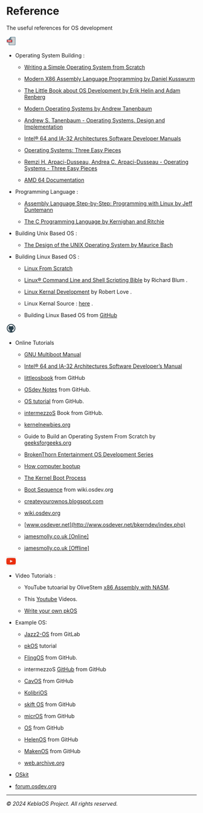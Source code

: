 # Reference

The useful references for OS development

<img src="./images/pdf_icon.png" alt="pdf icon" width="25" height="25">

* Operating System Building :

    - [Writing a Simple Operating System from Scratch](./pdf-docs/writing_simple_os.pdf)

    - [Modern X86 Assembly Language Programming by Daniel Kusswurm](./pdf-docs/Modern%20X86%20Assembly%20Language%20Programming.pdf)


    - [The Little Book about OS Development by Erik Helin and Adam Renberg](./pdf-docs/The%20Little%20Book%20about%20OS%20Development%20by%20Erik%20Helin%20and%20Adam%20Renberg.pdf)



    - [Modern Operating Systems by Andrew Tanenbaum](./pdf-docs/Andrew%20S.%20Tanenbaum%20-%20Modern%20Operating%20Systems.pdf)

    - [Andrew S. Tanenbaum - Operating Systems. Design and Implementation](./pdf-docs/Andrew%20S.%20Tanenbaum%20-%20Operating%20Systems.%20Design%20and%20Implementation.pdf)


    - [Intel® 64 and IA-32 Architectures Software Developer Manuals](./pdf-docs/325462-sdm-vol-1-2abcd-3abcd-4.pdf)

    - [ Operating Systems: Three Easy Pieces ](./pdf-docs/operating_system_three_easy_pieces.pdf)

    - [Remzi H. Arpaci-Dusseau, Andrea C. Arpaci-Dusseau - Operating Systems - Three Easy Pieces](./pdf-docs/Remzi%20H.%20Arpaci-Dusseau,%20Andrea%20C.%20Arpaci-Dusseau%20-%20Operating%20Systems%20-%20Three%20Easy%20Pieces.pdf)

    - [AMD 64 Documentation](./pdf-docs/amd64_doc.pdf)

* Programming Language :


   - [Assembly Language Step-by-Step: Programming with Linux by Jeff Duntemann](./pdf-docs/394.Assembly%20Language%20Step-by-step_%20Programming%20with%20DOS%20and%20Linux%20with%20CD-ROM.pdf)


    - [The C Programming Language by Kernighan and Ritchie](./pdf-docs/The%20ANSI%20C%20Programming%20Language%20by%20Brian%20W.%20Kernighan,%20Dennis%20M.%20Ritchie.pdf)


* Building Unix Based OS :

    - [The Design of the UNIX Operating System by Maurice Bach](./pdf-docs/The%20Design%20of%20the%20UNIX%20Operating%20System%20by%20Maurice%20Bach.pdf)

* Building Linux Based OS :

    - [Linux From Scratch](./pdf-docs/LFS-BOOK-12.1.pdf)

    - [Linux® Command Line and Shell Scripting Bible](./pdf-docs/Wiley.Linux.Command.Line.and.Shell.Scripting.Bible.May.2008.pdf) by Richard Blum .


    - [Linux Kernal Development](./pdf-docs/Linux.Kernel.Development.3rd.Edition.pdf) by Robert Love .

    - Linux Kernal Source : [here](https://www.kernel.org/) .

    - Building Linux Based OS from [GitHub](https://gist.github.com/bluedragon1221/a58b0e1ed4492b44aa530f4db0ffef85)

<img src="./images/github_icon.png" alt="pdf icon" width="25" height="25">

* Online Tutorials

    - [GNU Multiboot Manual](https://www.gnu.org/software/grub/manual/multiboot/multiboot.html)
    
    - [Intel® 64 and IA-32 Architectures Software Developer’s Manual](https://www.intel.com/content/www/us/en/content-details/782158/intel-64-and-ia-32-architectures-software-developer-s-manual-combined-volumes-1-2a-2b-2c-2d-3a-3b-3c-3d-and-4.html?wapkw=intel%2064%20and%20ia-32%20architectures%20software%20developer%27s%20manual&docid=782161)

    - [littleosbook](https://littleosbook.github.io) from GitHub

    - [OSdev Notes](https://github.com/dreamportdev/Osdev-Notes) from GitHub.

    - [OS tutorial](https://github.com/cfenollosa/os-tutorial) from GitHub.

    - [intermezzoS](https://github.com/intermezzOS/book/tree/master) Book from GitHub.

    - [kernelnewbies.org](https://kernelnewbies.org/) 

    - Guide to Build an Operating System From Scratch by [geeksforgeeks.org](https://www.geeksforgeeks.org/guide-to-build-an-operating-system-from-scratch/)

    - [BrokenThorn Entertainment OS Development Series](https://github.com/enygmator/os_dev.tutorials.brokenthorn)

    - [How computer bootup](https://manybutfinite.com/post/how-computers-boot-up/)

    - [ The Kernel Boot Process](https://manybutfinite.com/post/kernel-boot-process/)

    - [Boot Sequence](https://wiki.osdev.org/Boot_Sequence) from wiki.osdev.org

    - [createyourownos.blogspot.com](https://createyourownos.blogspot.com/)


    - [wiki.osdev.org](https://wiki.osdev.org)

    - [www.osdever.net](http://www.osdever.net/bkerndev/index.php)

    - [jamesmolly.co.uk [Online]](https://web.archive.org/web/20160412174753/http://www.jamesmolloy.co.uk/tutorial_html/index.html)

    - [jamesmolly.co.uk [Offline]](./jamesmolly.co.uk/1.-Environment%20setup.html)

<img src="./images/youtube_icon.png" alt="pdf icon" width="25" height="25">

* Video Tutorials :

    - YouTube tutoarial by OliveStem [x86 Assembly with NASM](https://www.youtube.com/watch?v=yBO-EJoVDo0&list=PL2EF13wm-hWCoj6tUBGUmrkJmH1972dBB).

    - This [Youtube](https://youtu.be/MwPjvJ9ulSc?si=lRM8mZZy3EkVZ36J) Videos.

    - [Write your own pkOS](https://www.youtube.com/watch?v=NtZzb9ZJ5Fo&list=PL3Kz_hCNpKSTFCTJtP4-9mkYDVM7rAprW)

 * Example OS:

    - [Jazz2-OS](https://gitlab.com/olivestem/Jazz2-0) from GitLab

    - [pkOS](https://docs.pkos.pagekey.io/blog/) tutorial

    - [FlingOS](https://github.com/FlingOS/FlingOS/tree/develop) from GitHub.

    - intermezzoS [GitHub](https://github.com/intermezzOS) from GitHub

    - [CavOS](https://github.com/malwarepad/cavOS) from GitHub

    - [KolibriOS](https://kolibrios.org/en/)

    - [skift OS](https://github.com/skift-org/skift) from GitHub

    - [micrOS](https://github.com/skni-kod/MicrOS/) from GitHub

    - [OS](https://github.com/SzAkos04/OS) from GitHub

    - [HelenOS](https://github.com/HelenOS/helenos) from GitHub

    - [MakenOS](https://github.com/RickleAndMortimer/MakenOS) from GitHub

    - [web.archive.org](https://web.archive.org/web/20160412174753/http://www.jamesmolloy.co.uk/tutorial_html/index.html)

* [OSkit](https://www-old.cs.utah.edu/flux/oskit/)

* [forum.osdev.org](https://forum.osdev.org)


---------------------------------
*© 2024 KeblaOS Project. All rights reserved.*